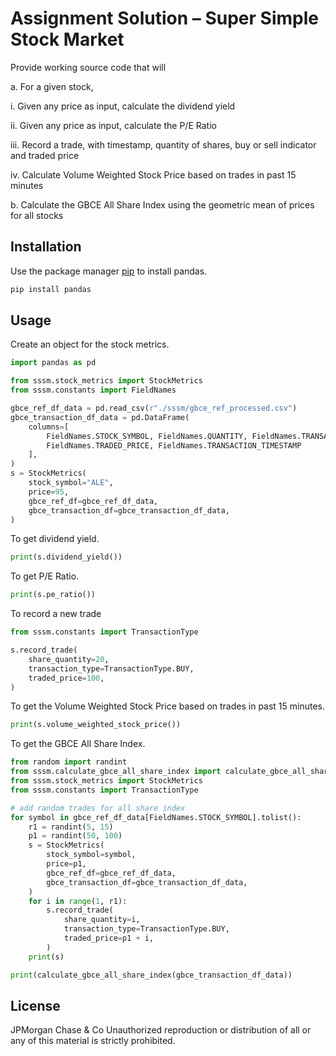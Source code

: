 #  Assignment Solution – Super Simple Stock Market

Provide working source code that will 

a. For a given stock, 

i. Given any price as input, calculate the dividend yield

ii. Given any price as input, calculate the P/E Ratio

iii. Record a trade, with timestamp, quantity of shares, buy or sell indicator and traded price

iv. Calculate Volume Weighted Stock Price based on trades in past 15 minutes

b. Calculate the GBCE All Share Index using the geometric mean of prices for all stocks

## Installation

Use the package manager [pip](https://pip.pypa.io/en/stable/) to install pandas.

```bash
pip install pandas
```

## Usage
Create an object for the stock metrics.

```python
import pandas as pd 

from sssm.stock_metrics import StockMetrics
from sssm.constants import FieldNames

gbce_ref_df_data = pd.read_csv(r"./sssm/gbce_ref_processed.csv")
gbce_transaction_df_data = pd.DataFrame(
    columns=[
        FieldNames.STOCK_SYMBOL, FieldNames.QUANTITY, FieldNames.TRANSACTION_TYPE,
        FieldNames.TRADED_PRICE, FieldNames.TRANSACTION_TIMESTAMP
    ],
)
s = StockMetrics(
    stock_symbol="ALE",
    price=95,
    gbce_ref_df=gbce_ref_df_data,
    gbce_transaction_df=gbce_transaction_df_data,
)
```
To get dividend yield. 
```python
print(s.dividend_yield())
```
To get P/E Ratio.
```python
print(s.pe_ratio())
```
To record a new trade 
```python
from sssm.constants import TransactionType

s.record_trade(
    share_quantity=20,
    transaction_type=TransactionType.BUY,
    traded_price=100,
)
```
To get the Volume Weighted Stock Price based on trades in past 15 minutes.
```python
print(s.volume_weighted_stock_price())
```
To get the GBCE All Share Index.

```python
from random import randint
from sssm.calculate_gbce_all_share_index import calculate_gbce_all_share_index
from sssm.stock_metrics import StockMetrics
from sssm.constants import TransactionType

# add random trades for all share index
for symbol in gbce_ref_df_data[FieldNames.STOCK_SYMBOL].tolist():
    r1 = randint(5, 15)
    p1 = randint(50, 100)
    s = StockMetrics(
        stock_symbol=symbol,
        price=p1,
        gbce_ref_df=gbce_ref_df_data,
        gbce_transaction_df=gbce_transaction_df_data,
    )
    for i in range(1, r1):
        s.record_trade(
            share_quantity=i,
            transaction_type=TransactionType.BUY,
            traded_price=p1 + i,
        )
    print(s)

print(calculate_gbce_all_share_index(gbce_transaction_df_data))
```

## License

JPMorgan Chase & Co Unauthorized reproduction or distribution of all or any of this material is strictly prohibited.
